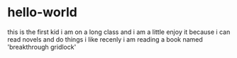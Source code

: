 # hello-world
this is the first kid
i am on a long class
and i am a little enjoy it 
because i can read novels and do things i like 
recenly i am reading a book named 'breakthrough gridlock'
